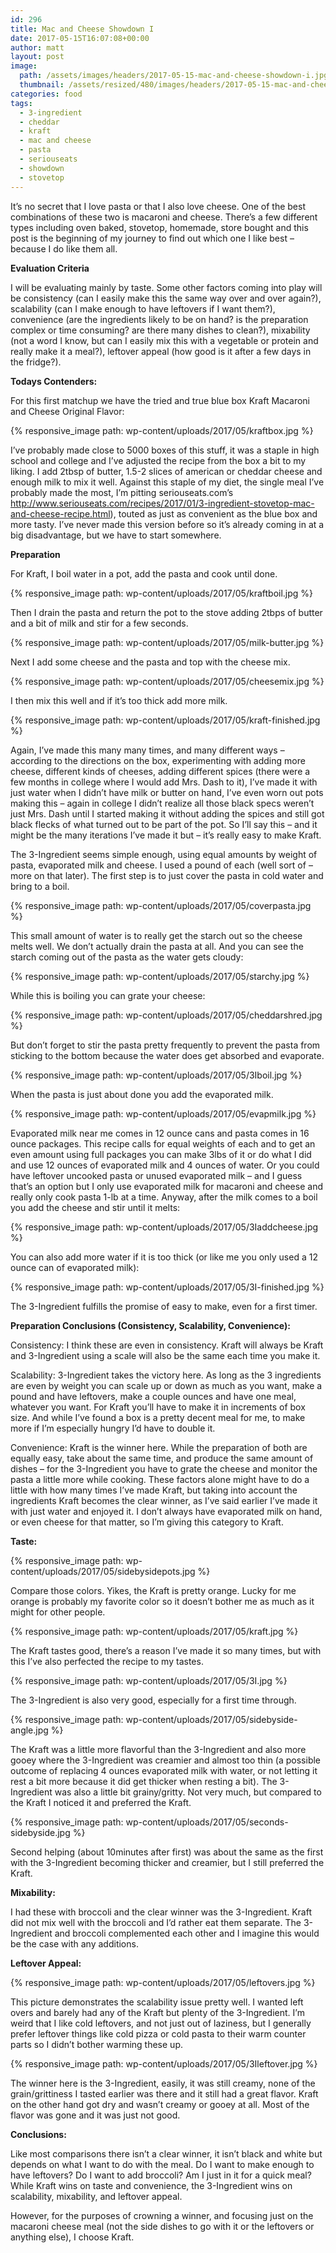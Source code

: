 ```yaml
---
id: 296
title: Mac and Cheese Showdown I
date: 2017-05-15T16:07:08+00:00
author: matt
layout: post
image: 
  path: /assets/images/headers/2017-05-15-mac-and-cheese-showdown-i.jpg
  thumbnail: /assets/resized/480/images/headers/2017-05-15-mac-and-cheese-showdown-i.jpg
categories: food
tags:
  - 3-ingredient
  - cheddar
  - kraft
  - mac and cheese
  - pasta
  - seriouseats
  - showdown
  - stovetop
---
```

It&#8217;s no secret that I love pasta or that I also love cheese. One of the best combinations of these two is macaroni and cheese. There&#8217;s a few different types including oven baked, stovetop, homemade, store bought and this post is the beginning of my journey to find out which one I like best &#8211; because I do like them all. <!--more-->

**Evaluation Criteria**

I will be evaluating mainly by taste. Some other factors coming into play will be consistency (can I easily make this the same way over and over again?), scalability (can I make enough to have leftovers if I want them?), convenience (are the ingredients likely to be on hand? is the preparation complex or time consuming? are there many dishes to clean?), mixability (not a word I know, but can I easily mix this with a vegetable or protein and really make it a meal?), leftover appeal (how good is it after a few days in the fridge?).

**Todays Contenders:**

For this first matchup we have the tried and true blue box Kraft Macaroni and Cheese Original Flavor:

{% responsive_image path: wp-content/uploads/2017/05/kraftbox.jpg %}

I&#8217;ve probably made close to 5000 boxes of this stuff, it was a staple in high school and college and I&#8217;ve adjusted the recipe from the box a bit to my liking. I add 2tbsp of butter, 1.5-2 slices of american or cheddar cheese and enough milk to mix it well. Against this staple of my diet, the single meal I&#8217;ve probably made the most, I&#8217;m pitting seriouseats.com&#8217;s http://www.seriouseats.com/recipes/2017/01/3-ingredient-stovetop-mac-and-cheese-recipe.html), touted as just as convenient as the blue box and more tasty. I&#8217;ve never made this version before so it&#8217;s already coming in at a big disadvantage, but we have to start somewhere.

**Preparation** 

For Kraft, I boil water in a pot, add the pasta and cook until done.

{% responsive_image path: wp-content/uploads/2017/05/kraftboil.jpg %}

Then I drain the pasta and return the pot to the stove adding 2tbps of butter and a bit of milk and stir for a few seconds.

{% responsive_image path: wp-content/uploads/2017/05/milk-butter.jpg %}

Next I add some cheese and the pasta and top with the cheese mix.

{% responsive_image path: wp-content/uploads/2017/05/cheesemix.jpg %}

I then mix this well and if it&#8217;s too thick add more milk.

{% responsive_image path: wp-content/uploads/2017/05/kraft-finished.jpg %}

Again, I&#8217;ve made this many many times, and many different ways &#8211; according to the directions on the box, experimenting with adding more cheese, different kinds of cheeses, adding different spices (there were a few months in college where I would add Mrs. Dash to it), I&#8217;ve made it with just water when I didn&#8217;t have milk or butter on hand, I&#8217;ve even worn out pots making this &#8211; again in college I didn&#8217;t realize all those black specs weren&#8217;t just Mrs. Dash until I started making it without adding the spices and still got black flecks of what turned out to be part of the pot. So I&#8217;ll say this &#8211; and it might be the many iterations I&#8217;ve made it but &#8211; it&#8217;s really easy to make Kraft.

The 3-Ingredient seems simple enough, using equal amounts by weight of pasta, evaporated milk and cheese. I used a pound of each (well sort of &#8211; more on that later). The first step is to just cover the pasta in cold water and bring to a boil.

{% responsive_image path: wp-content/uploads/2017/05/coverpasta.jpg %}

This small amount of water is to really get the starch out so the cheese melts well. We don&#8217;t actually drain the pasta at all. And you can see the starch coming out of the pasta as the water gets cloudy:

{% responsive_image path: wp-content/uploads/2017/05/starchy.jpg %}

While this is boiling you can grate your cheese:

{% responsive_image path: wp-content/uploads/2017/05/cheddarshred.jpg %}

But don&#8217;t forget to stir the pasta pretty frequently to prevent the pasta from sticking to the bottom because the water does get absorbed and evaporate.

{% responsive_image path: wp-content/uploads/2017/05/3Iboil.jpg %}

When the pasta is just about done you add the evaporated milk.

{% responsive_image path: wp-content/uploads/2017/05/evapmilk.jpg %}

Evaporated milk near me comes in 12 ounce cans and pasta comes in 16 ounce packages. This recipe calls for equal weights of each and to get an even amount using full packages you can make 3lbs of it or do what I did and use 12 ounces of evaporated milk and 4 ounces of water. Or you could have leftover uncooked pasta or unused evaporated milk &#8211; and I guess that&#8217;s an option but I only use evaporated milk for macaroni and cheese and really only cook pasta 1-lb at a time. Anyway, after the milk comes to a boil you add the cheese and stir until it melts:

{% responsive_image path: wp-content/uploads/2017/05/3Iaddcheese.jpg %}

You can also add more water if it is too thick (or like me you only used a 12 ounce can of evaporated milk):

{% responsive_image path: wp-content/uploads/2017/05/3I-finished.jpg %}

The 3-Ingredient fulfills the promise of easy to make, even for a first timer.

**Preparation Conclusions (Consistency, Scalability, Convenience):**

Consistency: I think these are even in consistency. Kraft will always be Kraft and 3-Ingredient using a scale will also be the same each time you make it.

Scalability: 3-Ingredient takes the victory here. As long as the 3 ingredients are even by weight you can scale up or down as much as you want, make a pound and have leftovers, make a couple ounces and have one meal, whatever you want. For Kraft you&#8217;ll have to make it in increments of box size. And while I&#8217;ve found a box is a pretty decent meal for me, to make more if I&#8217;m especially hungry I&#8217;d have to double it.

Convenience: Kraft is the winner here. While the preparation of both are equally easy, take about the same time, and produce the same amount of dishes &#8211; for the 3-Ingredient you have to grate the cheese and monitor the pasta a little more while cooking. These factors alone might have to do a little with how many times I&#8217;ve made Kraft, but taking into account the ingredients Kraft becomes the clear winner, as I&#8217;ve said earlier I&#8217;ve made it with just water and enjoyed it. I don&#8217;t always have evaporated milk on hand, or even cheese for that matter, so I&#8217;m giving this category to Kraft.

**Taste:**

{% responsive_image path: wp-content/uploads/2017/05/sidebysidepots.jpg %}

Compare those colors. Yikes, the Kraft is pretty orange. Lucky for me orange is probably my favorite color so it doesn&#8217;t bother me as much as it might for other people.

{% responsive_image path: wp-content/uploads/2017/05/kraft.jpg %}

The Kraft tastes good, there&#8217;s a reason I&#8217;ve made it so many times, but with this I&#8217;ve also perfected the recipe to my tastes.

{% responsive_image path: wp-content/uploads/2017/05/3I.jpg %}

The 3-Ingredient is also very good, especially for a first time through.

{% responsive_image path: wp-content/uploads/2017/05/sidebyside-angle.jpg %}

The Kraft was a little more flavorful than the 3-Ingredient and also more gooey where the 3-Ingredient was creamier and almost too thin (a possible outcome of replacing 4 ounces evaporated milk with water, or not letting it rest a bit more because it did get thicker when resting a bit). The 3-Ingredient was also a little bit grainy/gritty. Not very much, but compared to the Kraft I noticed it and preferred the Kraft.

{% responsive_image path: wp-content/uploads/2017/05/seconds-sidebyside.jpg %}

Second helping (about 10minutes after first) was about the same as the first with the 3-Ingredient becoming thicker and creamier, but I still preferred the Kraft.

**Mixability:**

I had these with broccoli and the clear winner was the 3-Ingredient. Kraft did not mix well with the broccoli and I&#8217;d rather eat them separate. The 3-Ingredient and broccoli complemented each other and I imagine this would be the case with any additions.

**Leftover Appeal:**

{% responsive_image path: wp-content/uploads/2017/05/leftovers.jpg %}

This picture demonstrates the scalability issue pretty well. I wanted left overs and barely had any of the Kraft but plenty of the 3-Ingredient. I&#8217;m weird that I like cold leftovers, and not just out of laziness, but I generally prefer leftover things like cold pizza or cold pasta to their warm counter parts so I didn&#8217;t bother warming these up.

{% responsive_image path: wp-content/uploads/2017/05/3Ileftover.jpg %}

The winner here is the 3-Ingredient, easily, it was still creamy, none of the grain/grittiness I tasted earlier was there and it still had a great flavor. Kraft on the other hand got dry and wasn&#8217;t creamy or gooey at all. Most of the flavor was gone and it was just not good.

**Conclusions:**

Like most comparisons there isn&#8217;t a clear winner, it isn&#8217;t black and white but depends on what I want to do with the meal. Do I want to make enough to have leftovers? Do I want to add broccoli? Am I just in it for a quick meal? While Kraft wins on taste and convenience, the 3-Ingredient wins on scalability, mixability, and leftover appeal.

However, for the purposes of crowning a winner, and focusing just on the macaroni cheese meal (not the side dishes to go with it or the leftovers or anything else), I choose Kraft.
